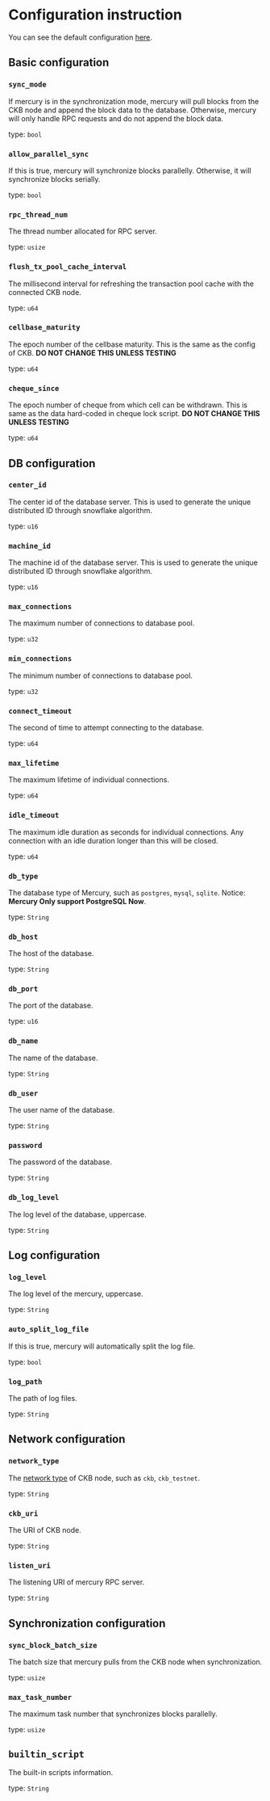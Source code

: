 # Configuration instruction

You can see the default configuration [here](../devtools/config/docker_compose_config.toml).

## Basic configuration

### `sync_mode`

If mercury is in the synchronization mode, mercury will pull blocks from the CKB node and append the block data to the database. Otherwise, mercury will only handle RPC requests and do not append the block data.

type: `bool`

### `allow_parallel_sync`

If this is true, mercury will synchronize blocks parallelly. Otherwise, it will synchronize blocks serially.

type: `bool`

### `rpc_thread_num`

The thread number allocated for RPC server.

type: `usize`

### `flush_tx_pool_cache_interval`

The millisecond interval for refreshing the transaction pool cache with the connected CKB node.

type: `u64`

### `cellbase_maturity`

The epoch number of the cellbase maturity. This is the same as the config of CKB. **DO NOT CHANGE THIS UNLESS TESTING**

type: `u64`

### `cheque_since`

The epoch number of cheque from which cell can be withdrawn. This is same as the data hard-coded in cheque lock script. **DO NOT CHANGE THIS UNLESS TESTING**

type: `u64`

## DB configuration

### `center_id`

The center id of the database server. This is used to generate the unique distributed ID through snowflake algorithm.

type: `u16`

### `machine_id`

The machine id of the database server. This is used to generate the unique distributed ID through snowflake algorithm.

type: `u16`

### `max_connections`

The maximum number of connections to database pool.

type: `u32`

### `min_connections`

The minimum number of connections to database pool.

type: `u32`

### `connect_timeout`

The second of time to attempt connecting to the database.

type: `u64`

### `max_lifetime`

The maximum lifetime of individual connections.

type: `u64`

### `idle_timeout`

The maximum idle duration as seconds for individual connections. Any connection with an idle duration longer than this will be closed.

type: `u64`

### `db_type`

The database type of Mercury, such as `postgres`, `mysql`, `sqlite`. Notice: **Mercury Only support PostgreSQL Now**.

type: `String`

### `db_host`

The host of the database.

type: `String`

### `db_port`

The port of the database.

type: `u16`

### `db_name`

The name of the database.

type: `String`

### `db_user`

The user name of the database.

type: `String`

### `password`

The password of the database.

type: `String`

### `db_log_level`

The log level of the database, uppercase.

type: `String`

## Log configuration

### `log_level`

The log level of the mercury, uppercase.

type: `String`

### `auto_split_log_file`

If this is true, mercury will automatically split the log file.

type: `bool`

### `log_path`

The path of log files.

type: `String`

## Network configuration

### `network_type`

The [network type](../common/src/lib.rs) of CKB node, such as `ckb`, `ckb_testnet`.

type: `String`

### `ckb_uri`

The URI of CKB node.

type: `String`

### `listen_uri`

The listening URI of mercury RPC server.

type: `String`

## Synchronization configuration

### `sync_block_batch_size`

The batch size that mercury pulls from the CKB node when synchronization.

type: `usize`

### `max_task_number`

The maximum task number that synchronizes blocks parallelly.

type: `usize`

## `builtin_script`

The built-in scripts information.

type: `String`
